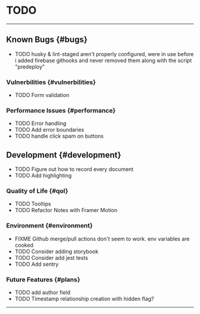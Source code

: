 # TODO

---

## Known Bugs {#bugs}

- TODO husky & lint-staged aren't properly configured, were in use before i added firebase githooks and never removed them along with the script "predeploy"

### Vulnerbilities {#vulnerbilities}

- TODO Form validation

### Performance Issues {#performance}

- TODO Error handling
- TODO Add error boundaries
- TODO handle click spam on buttons

## Development {#development}

- TODO Figure out how to record every document
- TODO Add highlighting

### Quality of Life {#qol}

- TODO Tooltips
- TODO Refactor Notes with Framer Motion

### Environment {#environment}

- FIXME Github merge/pull actions don't seem to work. env variables are cooked
- TODO Consider adding storybook
- TODO Consider add jest tests
- TODO Add sentry

### Future Features {#plans}

- TODO add author field
- TODO Timestamp relationship creation with hidden flag?

---
